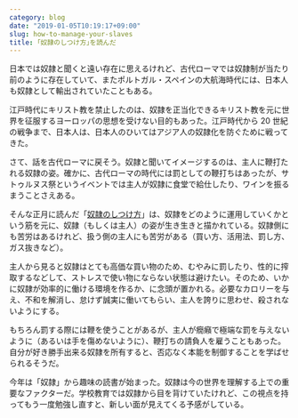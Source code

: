 ```yaml
---
category: blog
date: "2019-01-05T10:19:17+09:00"
slug: how-to-manage-your-slaves
title: ｢奴隷のしつけ方｣を読んだ
---
```


日本では奴隷と聞くと遠い存在に思えるけれど、古代ローマでは奴隷制が当たり前のように存在していて、またポルトガル・スペインの大航海時代には、日本人も奴隷として輸出されていたこともある。

江戸時代にキリスト教を禁止したのは、奴隷を正当化できるキリスト教を元に世界を征服するヨーロッパの思想を受けない目的もあった。江戸時代から 20 世紀の戦争まで、日本人は、日本人のひいてはアジア人の奴隷化を防ぐために戦ってきた。

さて、話を古代ローマに戻そう。奴隷と聞いてイメージするのは、主人に鞭打たれる奴隷の姿。確かに、古代ローマの時代には罰としての鞭打ちはあったが、サトゥルヌス祭というイベントでは主人が奴隷に食堂で給仕したり、ワインを振るまうことさえある。

そんな正月に読んだ「[奴隷のしつけ方](http://www.amazon.co.jp/exec/obidos/ASIN/4778314751/rakuishi-22/ref=nosim/)」は、奴隷をどのように運用していくかという筋を元に、奴隷（もしくは主人）の姿が生き生きと描かれている。奴隷側にも苦労はあるけれど、扱う側の主人にも苦労がある（買い方、活用法、罰し方、ガス抜きなど）。

主人から見ると奴隷はとても高価な買い物のため、むやみに罰したり、性的に搾取するなどして、ストレスで使い物にならない状態は避けたい。そのため、いかに奴隷が効率的に働ける環境を作るか、に念頭が置かれる。必要なカロリーを与え、不和を解消し、怠けず誠実に働いてもらい、主人を誇りに思わせ、殺されないようにする。

もちろん罰する際には鞭を使うことがあるが、主人が癇癪で極端な罰を与えないように（あるいは手を傷めないように）、鞭打ちの請負人を雇うこともあった。自分が好き勝手出来る奴隷を所有すると、否応なく本能を制御することを学ばせられるそうだ。

今年は「奴隷」から趣味の読書が始まった。奴隷は今の世界を理解する上での重要なファクターだ。学校教育では奴隷から目を背けていたけれど、この視点を持ってもう一度勉強し直すと、新しい面が見えてくる予感がしている。

<amazon id="4778314751" title="奴隷のしつけ方" src="/images/2019/01/how-to-manage-your-slaves.jpg">
